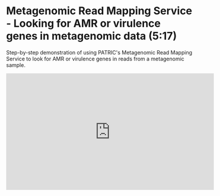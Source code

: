 # Metagenomic Read Mapping Service - Looking for AMR or virulence genes in metagenomic data (5:17)

Step-by-step demonstration of using PATRIC's Metagenomic Read Mapping Service to look for AMR or virulence genes in reads from a metagenomic sample.

<iframe width="560" height="315" src="https://www.youtube.com/embed/-Nmy-kah_S8" frameborder="0" allow="accelerometer; autoplay; encrypted-media; gyroscope; picture-in-picture" allowfullscreen></iframe>

